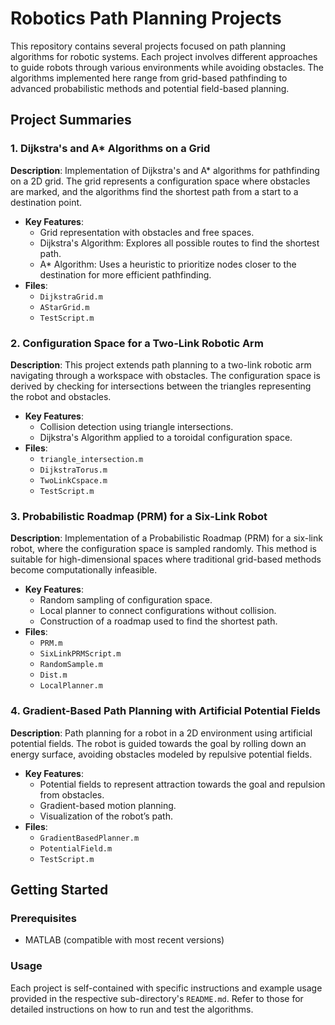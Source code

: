 # Robotics Path Planning Projects

This repository contains several projects focused on path planning algorithms for robotic systems. Each project involves different approaches to guide robots through various environments while avoiding obstacles. The algorithms implemented here range from grid-based pathfinding to advanced probabilistic methods and potential field-based planning.

## Project Summaries

### 1. Dijkstra's and A* Algorithms on a Grid

**Description**: Implementation of Dijkstra's and A* algorithms for pathfinding on a 2D grid. The grid represents a configuration space where obstacles are marked, and the algorithms find the shortest path from a start to a destination point.

- **Key Features**:
  - Grid representation with obstacles and free spaces.
  - Dijkstra's Algorithm: Explores all possible routes to find the shortest path.
  - A* Algorithm: Uses a heuristic to prioritize nodes closer to the destination for more efficient pathfinding.
- **Files**:
  - `DijkstraGrid.m`
  - `AStarGrid.m`
  - `TestScript.m`

### 2. Configuration Space for a Two-Link Robotic Arm

**Description**: This project extends path planning to a two-link robotic arm navigating through a workspace with obstacles. The configuration space is derived by checking for intersections between the triangles representing the robot and obstacles.

- **Key Features**:
  - Collision detection using triangle intersections.
  - Dijkstra's Algorithm applied to a toroidal configuration space.
- **Files**:
  - `triangle_intersection.m`
  - `DijkstraTorus.m`
  - `TwoLinkCspace.m`
  - `TestScript.m`

### 3. Probabilistic Roadmap (PRM) for a Six-Link Robot

**Description**: Implementation of a Probabilistic Roadmap (PRM) for a six-link robot, where the configuration space is sampled randomly. This method is suitable for high-dimensional spaces where traditional grid-based methods become computationally infeasible.

- **Key Features**:
  - Random sampling of configuration space.
  - Local planner to connect configurations without collision.
  - Construction of a roadmap used to find the shortest path.
- **Files**:
  - `PRM.m`
  - `SixLinkPRMScript.m`
  - `RandomSample.m`
  - `Dist.m`
  - `LocalPlanner.m`

### 4. Gradient-Based Path Planning with Artificial Potential Fields

**Description**: Path planning for a robot in a 2D environment using artificial potential fields. The robot is guided towards the goal by rolling down an energy surface, avoiding obstacles modeled by repulsive potential fields.

- **Key Features**:
  - Potential fields to represent attraction towards the goal and repulsion from obstacles.
  - Gradient-based motion planning.
  - Visualization of the robot’s path.
- **Files**:
  - `GradientBasedPlanner.m`
  - `PotentialField.m`
  - `TestScript.m`

## Getting Started

### Prerequisites

- MATLAB (compatible with most recent versions)

### Usage

Each project is self-contained with specific instructions and example usage provided in the respective sub-directory's `README.md`. Refer to those for detailed instructions on how to run and test the algorithms.
